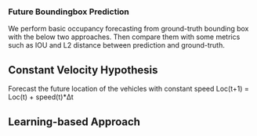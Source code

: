 ### Future Boundingbox Prediction 
We perform basic occupancy forecasting from ground-truth bounding box with the below two approaches. Then compare them with some metrics such as IOU and L2 distance between prediction and ground-truth.





## Constant Velocity Hypothesis 
Forecast the future location of the vehicles with constant speed
Loc(t+1) = Loc(t) + speed(t)*Δt





## Learning-based Approach


